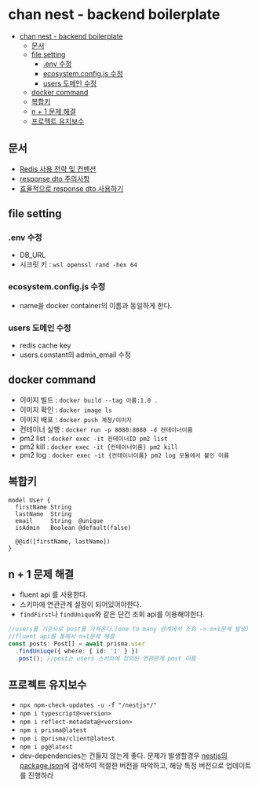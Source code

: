 # chan nest - backend boilerplate

- [chan nest - backend boilerplate](#chan-nest---backend-boilerplate)
  - [문서](#문서)
  - [file setting](#file-setting)
    - [.env 수정](#env-수정)
    - [ecosystem.config.js 수정](#ecosystemconfigjs-수정)
    - [users 도메인 수정](#users-도메인-수정)
  - [docker command](#docker-command)
  - [복합키](#복합키)
  - [n + 1 문제 해결](#n--1-문제-해결)
  - [프로젝트 유지보수](#프로젝트-유지보수)

## 문서

- [Redis 사용 전략 및 컨벤션](./documents/REDIS_CONVENTION.md)
- [response dto 주의사항](./documents/RESPONSE_DTO_CAUTION.md)
- [효율적으로 response dto 사용하기](./documents/EFFECTIVE_RESPONSE_DTO.md)

## file setting

### .env 수정

- DB_URL
- 시크릿 키 : `wsl openssl rand -hex 64`

### ecosystem.config.js 수정

- name을 docker container의 이름과 동일하게 한다.

### users 도메인 수정

- redis cache key
- users.constant의 admin_email 수정

## docker command

- 이미지 빌드 : `docker build --tag 이름:1.0 .`
- 이미지 확인 : `docker image ls`
- 이미지 배포 : `docker push 계정/이미지`
- 컨테이너 실행 : `docker run -p 8080:8080 -d 컨테이너이름`
- pm2 list : `docker exec -it 컨테이너ID pm2 list`
- pm2 kill : `docker exec -it {컨테이너이름} pm2 kill`
- pm2 log : `docker exec -it {컨테이너이름} pm2 log 모듈에서 붙인 이름`

## 복합키

```prisma
model User {
  firstName String
  lastName  String
  email     String  @unique
  isAdmin   Boolean @default(false)

  @@id([firstName, lastName])
}
```

## n + 1 문제 해결

- fluent api 를 사용한다.
- 스키마에 연관관계 설정이 되어있어야한다.
- `findFirst`나 `findUnique`와 같은 단건 조회 api를 이용해야한다.

```typescript
//users를 기준으로 post를 가져온다.(one to many 관계에서 조회 -> n+1문제 발생)
//fluent api를 통해서 n+1문제 해결
const posts: Post[] = await prisma.user
  .findUniuqe({ where: { id: '1' } })
  .post(); //post는 users 스키마에 정의된 연관관계 post 이름
```

## 프로젝트 유지보수

- `npx npm-check-updates -u -f "/nestjs*/"`
- `npm i typescript@<version>`
- `npm i reflect-metadata@<version>`
- `npm i prisma@latest`
- `npm i @prisma/client@latest`
- `npm i pg@latest`
- dev-dependencies는 건들지 않는게 좋다. 문제가 발생할경우 [nestjs의 package.json](https://github.com/nestjs/nest/blob/master/package.json)에 검색하여 적절한 버전을 파악하고, 해당 특정 버전으로 업데이트를 진행하라
